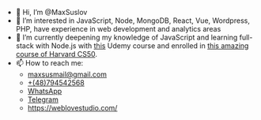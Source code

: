 - 👋 Hi, I’m @MaxSuslov
- 👀 I’m interested in JavaScript, Node, MongoDB, React, Vue, Wordpress, PHP, have experience in web development and analytics areas
- 🌱 I’m currently deepening my knowledge of JavaScript and learning full-stack with Node.js with <a href="https://www.udemy.com/course/learn-javascript-full-stack-from-scratch/" target="_blank">this</a> Udemy course and enrolled in <a href="https://pll.harvard.edu/course/cs50-introduction-computer-science?delta=0" target="_blank">this amazing course of Harvard CS50</a>.
- 📫 How to reach me: 
  <ul>
    <li> <a href="mailto:maxsusmail@gmail.com">maxsusmail@gmail.com</a></li>
    <li> <a href="tel:+48794542568">+(48)794542568</a></li>
    <li> <a href="https://wa.me/+48794542568">WhatsApp</a></li>
    <li> <a href="https://telegram.me/maxsusmail">Telegram</a></li>
  <li> <a href="https://weblovestudio.com/">https://weblovestudio.com/</a>
<!---
MaxSuslov/MaxSuslov is a ✨ special ✨ repository because its `README.md` (this file) appears on your GitHub profile.
You can click the Preview link to take a look at your changes.
--->
